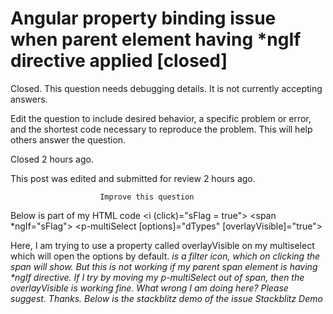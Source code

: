 
# Angular property binding issue when parent element having *ngIf directive applied [closed]







Closed. This question needs debugging details. It is not currently accepting answers.
                        
                    










 Edit the question to include desired behavior, a specific problem or error, and the shortest code necessary to reproduce the problem. This will help others answer the question.


Closed 2 hours ago.


This post was edited and submitted for review 2 hours ago.





                        Improve this question
                    



Below is part of my HTML code
    <i (click)="sFlag = true"></i>
    <span *ngIf="sFlag">
        <p-multiSelect [options]="dTypes" [overlayVisible]="true"></p-multiSelect>
    </span>

Here, I am trying to use a property called overlayVisible on my multiselect which will open the options by default. <i> is a filter icon, which on clicking the span will show. But this is not working if my parent span element is having *ngIf directive. If I try by moving my p-multiSelect out of span, then the overlayVisible is working fine. What wrong I am doing here? Please suggest. Thanks.
Below is the stackblitz demo of the issue
Stackblitz Demo

        